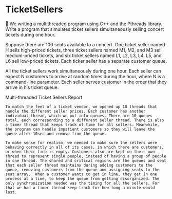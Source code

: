 TicketSellers
=============
	We writing a multithreaded program using C++ and the Pthreads library. Write a program that simulates ticket sellers simultaneously selling concert tickets during one hour.

Suppose there are 100 seats available to a concert. One ticket seller named H sells high-priced tickets, three ticket sellers named M1, M2, and M3 sell medium-priced tickets, and six ticket sellers named L1, L2, L3, L4, L5, and L6 sell low-priced tickets. Each ticker seller has a separate customer queue. 

All the ticket sellers work simultaneously during one hour. Each seller can expect N customers to arrive at random times during the hour, where N is a command-line parameter. Each seller serves customer in the order that they arrive in his ticket queue.



Multi-threaded Ticket Sellers Report
	
	To match the feel of a ticket vendor, we opened up 10 threads that handle the different seller prices. Each customer has another individual thread, which we put into queues. There are 10 queues total, each corresponding to a different seller thread. There is also a timer thread that keeps track of time for all sellers. Meanwhile, the program can handle impatient customers so they will leave the queue after 10sec and remove from the queue. 
	
	To make sense for realism, we needed to make sure the sellers were behaving correctly in all of its cases, in which there are customers, or when their line is empty. Customers also are kept on their own thread to represent single people, instead of having a group of people in one thread. The shared and critical regions are the queues and seat that each seller thread maintains during adding customers to the queue, removing customers from the queue and assigning seats to the seat array.  When a customer wants to get in line, they get in one process at a time, to keep the queue from getting disorganized. The only synchronization needed was the timing for all the sellers. For that we had a timer thread keep track for how long a minute would last.
